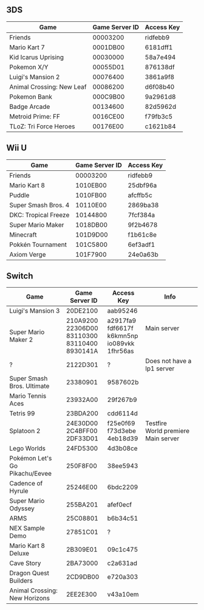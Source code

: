 ## 3DS
| Game | Game Server ID | Access Key |
| --- | --- | --- |
| Friends | 00003200 | ridfebb9 |
| Mario Kart 7 | 0001DB00 | 6181dff1 |
| Kid Icarus Uprising | 00030000 | 58a7e494 |
| Pokemon X/Y | 00055D01 | 876138df |
| Luigi's Mansion 2 | 00076400 | 3861a9f8 |
| Animal Crossing: New Leaf | 00086200 | d6f08b40 |
| Pokemon Bank | 000C9B00 | 9a2961d8 |
| Badge Arcade | 00134600 | 82d5962d |
| Metroid Prime: FF | 0016CE00 | f79fb3c5 |
| TLoZ: Tri Force Heroes | 00176E00 | c1621b84 |

## Wii U
| Game | Game Server ID | Access Key |
| --- | --- | --- |
| Friends | 00003200 | ridfebb9 |
| Mario Kart 8 | 1010EB00 | 25dbf96a |
| Puddle | 1010FB00 | afcffb5c |
| Super Smash Bros. 4 | 10110E00 | 2869ba38 |
| DKC: Tropical Freeze | 10144800 | 7fcf384a |
| Super Mario Maker | 1018DB00 | 9f2b4678 |
| Minecraft | 101D9D00 | f1b61c8e |
| Pokkén Tournament | 101C5800 | 6ef3adf1 |
| Axiom Verge | 101F7900 | 24e0a63b |

## Switch
| Game | Game Server ID | Access Key | Info |
| --- | --- | --- | --- |
| Luigi's Mansion 3 | 20DE2100 | aab95246 |
| Super Mario Maker 2 | 210A9200<br>22306D00<br>83110300<br>83110400<br>8930141A | a2917fa9<br>fdf6617f<br>k6kmn5np<br>io089vkk<br>1fhr56as | <br>Main&nbsp;server<br><br><br><br> |
| ? | 2122D301 | ? | Does not have a lp1 server |
| Super Smash Bros. Ultimate | 23380901 | 9587602b |
| Mario Tennis Aces | 23932A00 | 29f267b9 |
| Tetris 99 | 23BDA200 | cdd6114d |
| Splatoon 2 | 24E30D00<br>2C4BFF00<br>2DF33D01 | f25e0f69<br>f73d3ebe<br>4eb18d39 | Testfire<br>World&nbsp;premiere<br>Main&nbsp;server |
| Lego Worlds | 24FD5300 | 4d3b08ce |
| Pokémon Let's Go Pikachu/Eevee | 250F8F00 | 38ee5943 |
| Cadence of Hyrule | 25246E00 | 6bdc2209 |
| Super Mario Odyssey | 255BA201 | afef0ecf |
| ARMS | 25C08801 | b6b34c51 |
| NEX Sample Demo | 27851C01 | ? |
| Mario Kart 8 Deluxe | 2B309E01 | 09c1c475 |
| Cave Story | 2BA73000 | c2a631ad |
| Dragon Quest Builders | 2CD9DB00 | e720a303 |
| Animal Crossing: New Horizons | 2EE2E300 | v43a10em |